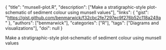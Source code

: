 {
  "title": "munsell-plot.R",
  "description": ["Make a stratigraphic-style plot-schematic of sediment colour using munsell values"],
  "links": {
    "gist": "https://gist.github.com/benmarwick/f32cbc2fe7297ec9f276b52c118a249a"
  },
  "authors": ["benmarwick"],
  "categories": ["R"],
  "tags": ["Diagrams and visualizations"],
  "doi": null
}

<!-- Generated by csv2md.R – do not edit by hand -->

Make a stratigraphic-style plot-schematic of sediment colour using munsell values